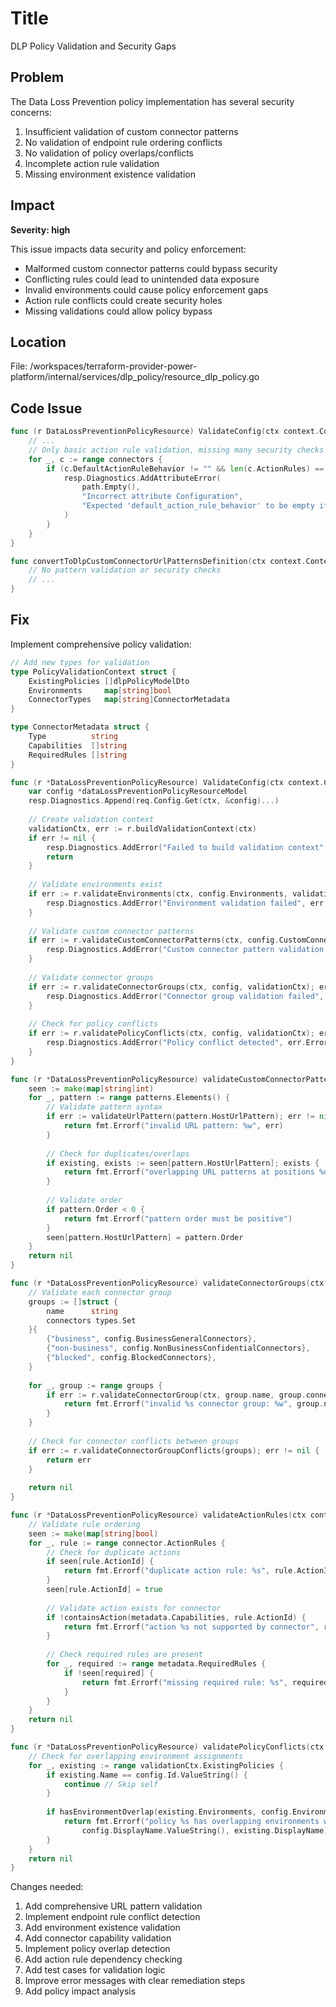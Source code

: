 # Title

DLP Policy Validation and Security Gaps

## Problem

The Data Loss Prevention policy implementation has several security concerns:

1. Insufficient validation of custom connector patterns
2. No validation of endpoint rule ordering conflicts
3. No validation of policy overlaps/conflicts
4. Incomplete action rule validation
5. Missing environment existence validation

## Impact

**Severity: high**

This issue impacts data security and policy enforcement:

- Malformed custom connector patterns could bypass security
- Conflicting rules could lead to unintended data exposure
- Invalid environments could cause policy enforcement gaps
- Action rule conflicts could create security holes
- Missing validations could allow policy bypass

## Location

File: /workspaces/terraform-provider-power-platform/internal/services/dlp_policy/resource_dlp_policy.go

## Code Issue

```go
func (r DataLossPreventionPolicyResource) ValidateConfig(ctx context.Context, req resource.ValidateConfigRequest, resp *resource.ValidateConfigResponse) {
    // ...
    // Only basic action rule validation, missing many security checks
    for _, c := range connectors {
        if (c.DefaultActionRuleBehavior != "" && len(c.ActionRules) == 0) || (c.DefaultActionRuleBehavior == "" && len(c.ActionRules) > 0) {
            resp.Diagnostics.AddAttributeError(
                path.Empty(),
                "Incorrect attribute Configuration",
                "Expected 'default_action_rule_behavior' to be empty if 'action_rules' are empty.",
            )
        }
    }
}

func convertToDlpCustomConnectorUrlPatternsDefinition(ctx context.Context, diags diag.Diagnostics, patterns types.Set) []dlpConnectorUrlPatternsDefinitionDto {
    // No pattern validation or security checks
    // ...
}
```

## Fix

Implement comprehensive policy validation:

```go
// Add new types for validation
type PolicyValidationContext struct {
    ExistingPolicies []dlpPolicyModelDto
    Environments     map[string]bool
    ConnectorTypes   map[string]ConnectorMetadata
}

type ConnectorMetadata struct {
    Type          string
    Capabilities  []string
    RequiredRules []string
}

func (r *DataLossPreventionPolicyResource) ValidateConfig(ctx context.Context, req resource.ValidateConfigRequest, resp *resource.ValidateConfigResponse) {
    var config *dataLossPreventionPolicyResourceModel
    resp.Diagnostics.Append(req.Config.Get(ctx, &config)...)
    
    // Create validation context
    validationCtx, err := r.buildValidationContext(ctx)
    if err != nil {
        resp.Diagnostics.AddError("Failed to build validation context", err.Error())
        return
    }
    
    // Validate environments exist
    if err := r.validateEnvironments(ctx, config.Environments, validationCtx); err != nil {
        resp.Diagnostics.AddError("Environment validation failed", err.Error())
    }
    
    // Validate custom connector patterns
    if err := r.validateCustomConnectorPatterns(ctx, config.CustomConnectorsPatterns); err != nil {
        resp.Diagnostics.AddError("Custom connector pattern validation failed", err.Error())
    }
    
    // Validate connector groups
    if err := r.validateConnectorGroups(ctx, config, validationCtx); err != nil {
        resp.Diagnostics.AddError("Connector group validation failed", err.Error())
    }
    
    // Check for policy conflicts
    if err := r.validatePolicyConflicts(ctx, config, validationCtx); err != nil {
        resp.Diagnostics.AddError("Policy conflict detected", err.Error())
    }
}

func (r *DataLossPreventionPolicyResource) validateCustomConnectorPatterns(ctx context.Context, patterns types.Set) error {
    seen := make(map[string]int)
    for _, pattern := range patterns.Elements() {
        // Validate pattern syntax
        if err := validateUrlPattern(pattern.HostUrlPattern); err != nil {
            return fmt.Errorf("invalid URL pattern: %w", err)
        }
        
        // Check for duplicates/overlaps
        if existing, exists := seen[pattern.HostUrlPattern]; exists {
            return fmt.Errorf("overlapping URL patterns at positions %d and %d", existing, pattern.Order)
        }
        
        // Validate order
        if pattern.Order < 0 {
            return fmt.Errorf("pattern order must be positive")
        }
        seen[pattern.HostUrlPattern] = pattern.Order
    }
    return nil
}

func (r *DataLossPreventionPolicyResource) validateConnectorGroups(ctx context.Context, config *dataLossPreventionPolicyResourceModel, validationCtx *PolicyValidationContext) error {
    // Validate each connector group
    groups := []struct {
        name      string
        connectors types.Set
    }{
        {"business", config.BusinessGeneralConnectors},
        {"non-business", config.NonBusinessConfidentialConnectors},
        {"blocked", config.BlockedConnectors},
    }
    
    for _, group := range groups {
        if err := r.validateConnectorGroup(ctx, group.name, group.connectors, validationCtx); err != nil {
            return fmt.Errorf("invalid %s connector group: %w", group.name, err)
        }
    }
    
    // Check for connector conflicts between groups
    if err := r.validateConnectorGroupConflicts(groups); err != nil {
        return err
    }
    
    return nil
}

func (r *DataLossPreventionPolicyResource) validateActionRules(ctx context.Context, connector dlpConnectorModelDto, metadata ConnectorMetadata) error {
    // Validate rule ordering
    seen := make(map[string]bool)
    for _, rule := range connector.ActionRules {
        // Check for duplicate actions
        if seen[rule.ActionId] {
            return fmt.Errorf("duplicate action rule: %s", rule.ActionId)
        }
        seen[rule.ActionId] = true
        
        // Validate action exists for connector
        if !containsAction(metadata.Capabilities, rule.ActionId) {
            return fmt.Errorf("action %s not supported by connector", rule.ActionId)
        }
        
        // Check required rules are present
        for _, required := range metadata.RequiredRules {
            if !seen[required] {
                return fmt.Errorf("missing required rule: %s", required)
            }
        }
    }
    return nil
}

func (r *DataLossPreventionPolicyResource) validatePolicyConflicts(ctx context.Context, config *dataLossPreventionPolicyResourceModel, validationCtx *PolicyValidationContext) error {
    // Check for overlapping environment assignments
    for _, existing := range validationCtx.ExistingPolicies {
        if existing.Name == config.Id.ValueString() {
            continue // Skip self
        }
        
        if hasEnvironmentOverlap(existing.Environments, config.Environments) {
            return fmt.Errorf("policy %s has overlapping environments with existing policy %s", 
                config.DisplayName.ValueString(), existing.DisplayName)
        }
    }
    return nil
}
```

Changes needed:

1. Add comprehensive URL pattern validation
2. Implement endpoint rule conflict detection
3. Add environment existence validation
4. Add connector capability validation
5. Implement policy overlap detection
6. Add action rule dependency checking
7. Add test cases for validation logic
8. Improve error messages with clear remediation steps
9. Add policy impact analysis
